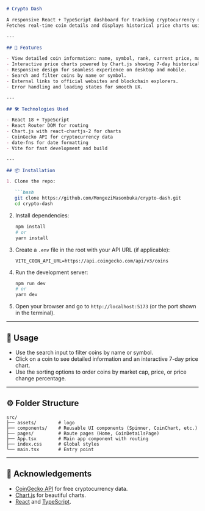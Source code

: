 ````markdown
# Crypto Dash

A responsive React + TypeScript dashboard for tracking cryptocurrency data.  
Fetches real-time coin details and displays historical price charts using the CoinGecko API.

---

## 🚀 Features

- View detailed coin information: name, symbol, rank, current price, market cap, supply, and price changes.
- Interactive price charts powered by Chart.js showing 7-day historical prices.
- Responsive design for seamless experience on desktop and mobile.
- Search and filter coins by name or symbol.
- External links to official websites and blockchain explorers.
- Error handling and loading states for smooth UX.

---

## 🛠️ Technologies Used

- React 18 + TypeScript
- React Router DOM for routing
- Chart.js with react-chartjs-2 for charts
- CoinGecko API for cryptocurrency data
- date-fns for date formatting
- Vite for fast development and build

---

## 📦 Installation

1. Clone the repo:

   ```bash
   git clone https://github.com/MongeziMasombuka/crypto-dash.git
   cd crypto-dash
````

2. Install dependencies:

   ```bash
   npm install
   # or
   yarn install
   ```

3. Create a `.env` file in the root with your API URL (if applicable):

   ```
   VITE_COIN_API_URL=https://api.coingecko.com/api/v3/coins
   ```

4. Run the development server:

   ```bash
   npm run dev
   # or
   yarn dev
   ```

5. Open your browser and go to `http://localhost:5173` (or the port shown in the terminal).

---

## 🧩 Usage

* Use the search input to filter coins by name or symbol.
* Click on a coin to see detailed information and an interactive 7-day price chart.
* Use the sorting options to order coins by market cap, price, or price change percentage.

---

## ⚙️ Folder Structure

```
src/
├── assets/        # logo
├── components/    # Reusable UI components (Spinner, CoinChart, etc.)
├── pages/         # Route pages (Home, CoinDetailsPage)     
├── App.tsx        # Main app component with routing
├── index.css      # Global styles
└── main.tsx       # Entry point
```

---

## 🙏 Acknowledgements

* [CoinGecko API](https://www.coingecko.com/en/api) for free cryptocurrency data.
* [Chart.js](https://www.chartjs.org/) for beautiful charts.
* [React](https://reactjs.org/) and [TypeScript](https://www.typescriptlang.org/).

```
